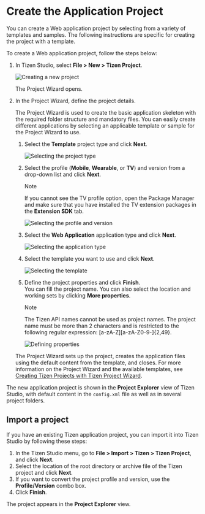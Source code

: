
# Create the Application Project

You can create a Web application project by selecting from a variety of
templates and samples. The following instructions are specific for
creating the project with a template.

To create a Web application project, follow the steps below:

1.  In Tizen Studio, select **File &gt; New &gt; Tizen Project**.

    ![Creating a new project](./media/create_project_1.png)

    The Project Wizard opens.

2.  In the Project Wizard, define the project details.

    The Project Wizard is used to create the basic application skeleton
    with the required folder structure and mandatory files. You can
    easily create different applications by selecting an applicable
    template or sample for the Project Wizard to use.

    1.  Select the **Template** project type and click **Next**.

        ![Selecting the project type](./media/create_project_wizard_type.png)

    2.  Select the profile (**Mobile**, **Wearable**, or **TV**) and
      version from a drop-down list and click **Next**.  
        > [!NOTE]
        > If you cannot see the TV profile option, open the Package Manager and make sure that you have installed the TV extension packages in the **Extension SDK** tab.

        ![Selecting the profile and version](./media/create_project_wizard_version_wearable.png)

    3. Select the **Web Application** application type and click **Next**.

        ![Selecting the application type](./media/create_project_wizard_app_web_wearable.png)

    4. Select the template you want to use and click **Next**.

       ![Selecting the template](./media/create_project_wizard_template_ww.png)

    5. Define the project properties and click **Finish**.  
       You can fill the project name. You can also select the location and working sets by clicking **More properties**.  
       > [!NOTE]
       > The Tizen API names cannot be used as project names. The project name must be more than 2 characters and is restricted to the following regular expression: \[a-zA-Z\]\[a-zA-Z0-9-\]{2,49}.

       ![Defining properties](./media/create_project_wizard_properties_ww.png)

      The Project Wizard sets up the project, creates the application files using the default content from the template, and closes. For more information on the Project Wizard and the available templates, see [Creating Tizen Projects with Tizen Project Wizard](../../../tizen-studio/web-tools/project-wizard.md).

The new application project is shown in the **Project Explorer** view of Tizen Studio, with default content in the `config.xml` file as well as in several project folders.

<a name="import"></a>
## Import a project

If you have an existing Tizen application project, you can import it into Tizen Studio by following these steps:  
1.  In the Tizen Studio menu, go to **File &gt; Import &gt; Tizen &gt; Tizen Project**, and click **Next**.
2.  Select the location of the root directory or archive file of the Tizen project and click **Next**.
3.  If you want to convert the project profile and version, use the
    **Profile/Version** combo box.
4.  Click **Finish**.

The project appears in the **Project Explorer** view.
